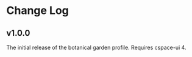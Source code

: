# Change Log

## v1.0.0

The initial release of the botanical garden profile. Requires cspace-ui 4.
